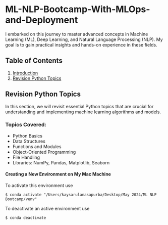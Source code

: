 # ML-NLP-Bootcamp-With-MLOps-and-Deployment

I embarked on this journey to master advanced concepts in Machine Learning (ML), Deep Learning, and Natural Language Processing (NLP). My goal is to gain practical insights and hands-on experience in these fields.

## Table of Contents
1. [Introduction](#introduction)
2. [Revision Python Topics](#revision-python-topics)

## Revision Python Topics
In this section, we will revisit essential Python topics that are crucial for understanding and implementing machine learning algorithms and models.

### Topics Covered:
- Python Basics
- Data Structures
- Functions and Modules
- Object-Oriented Programming
- File Handling
- Libraries: NumPy, Pandas, Matplotlib, Seaborn

#### Creating a New Environment on My Mac Machine

To activate this environment use    

 ``` $ conda activate "/Users/kaysarulanasapurba/Desktop/May 2024/ML NLP Bootcamp/venv" ```

To deactivate an active environment use

```$ conda deactivate ``` 